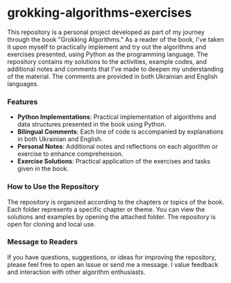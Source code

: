 # grokking-algorithms-exercises
This repository is a personal project developed as part of my journey through the book "Grokking Algorithms." As a reader of the book, I've taken it upon myself to practically implement and try out the algorithms and exercises presented, using Python as the programming language. The repository contains my solutions to the activities, example codes, and additional notes and comments that I've made to deepen my understanding of the material. The comments are provided in both Ukrainian and English languages.

### Features
- **Python Implementations**: Practical implementation of algorithms and data structures presented in the book using Python.
- **Bilingual Comments**: Each line of code is accompanied by explanations in both Ukrainian and English.
- **Personal Notes**: Additional notes and reflections on each algorithm or exercise to enhance comprehension.
- **Exercise Solutions**: Practical application of the exercises and tasks given in the book.

### How to Use the Repository
The repository is organized according to the chapters or topics of the book. Each folder represents a specific chapter or theme. You can view the solutions and examples by opening the attached folder. The repository is open for cloning and local use.

### Message to Readers
If you have questions, suggestions, or ideas for improving the repository, please feel free to open an Issue or send me a message. I value feedback and interaction with other algorithm enthusiasts.

